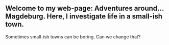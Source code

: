 ## Welcome to my web-page: Adventures around... Magdeburg. Here, I investigate life in a small-ish town. 

Sometimes small-ish towns can be boring. Can we change that?

